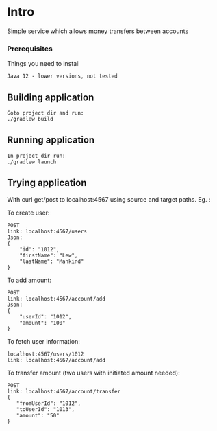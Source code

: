 # Intro  

Simple service which allows money transfers between accounts

### Prerequisites

Things you need to install

```
Java 12 - lower versions, not tested
```

## Building application

```
Goto project dir and run:
./gradlew build
```

## Running application

```
In project dir run:
./gradlew launch
```

## Trying application

With curl get/post to localhost:4567 using source and target paths. Eg. :

To create user:
```
POST
link: localhost:4567/users
Json:
{
    "id": "1012", 
    "firstName": "Lew",
    "lastName": "Mankind"
}
```

To add amount:
```
POST
link: localhost:4567/account/add
Json:
{
    "userId": "1012", 
    "amount": "100"
}
```

To fetch user information:
```
localhost:4567/users/1012
link: localhost:4567/account/add
```
 
 To transfer amount (two users with initiated amount needed):
 ```
 POST
 link: localhost:4567/account/transfer
{
    "fromUserId": "1012", 
    "toUserId": "1013", 
    "amount": "50"
}
 ```
